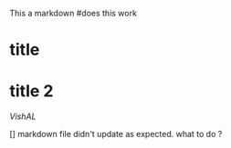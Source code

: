 This a markdown
#does this work 
# title 
# title 2 
*VishAL*


[] markdown file didn't update as expected. 
what to do ?
